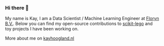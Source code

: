 ### Hi there 👋

My name is Kay, I am a Data Scientist / Machine Learning Engineer at [Floryn B.V.](https://www.floryn.com/nl/).
Below you can find my open-source contributions to [scikit-lego](https://github.com/koaning/scikit-lego) and toy projects I have been working on.

More about me on [kayhoogland.nl](https://kayhoogland.nl)

<!--
**kayhoogland/kayhoogland** is a ✨ _special_ ✨ repository because its `README.md` (this file) appears on your GitHub profile.

Here are some ideas to get you started:

- 🔭 I’m currently working on ...
- 🌱 I’m currently learning ...
- 👯 I’m looking to collaborate on ...
- 🤔 I’m looking for help with ...
- 💬 Ask me about ...
- 📫 How to reach me: ...
- 😄 Pronouns: ...
- ⚡ Fun fact: ...
-->
